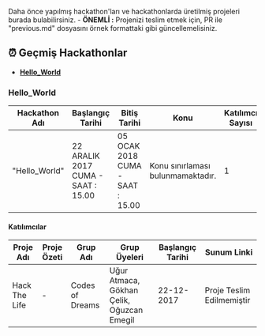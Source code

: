 
Daha önce yapılmış hackathon'ları ve hackathonlarda üretilmiş projeleri burada bulabilirsiniz.
    - **ÖNEMLİ :**  Projenizi teslim etmek için, PR ile "previous.md" dosyasını örnek formattaki gibi güncellemelisiniz.
    
## ⏰ Geçmiş Hackathonlar
*   **[Hello_World ](#hello_world)**


### <a name="hello_world"></a> Hello_World 
| Hackathon Adı  | Başlangıç Tarihi | Bitiş Tarihi | Konu | Katılımcı Sayısı |
| ------------- | ------------- | ------------- | ------------- | ------------- |
|"Hello_World" | 22 ARALIK 2017 CUMA - SAAT : 15.00 | 05 OCAK 2018 CUMA - SAAT : 15.00 | Konu sınırlaması bulunmamaktadır. | 1|
  
#### Katılımcılar
| Proje Adı  | Proje Özeti | Grup Adı | Grup Üyeleri | Başlangıç Tarihi | Sunum Linki |
| ------------- | ------------- | ------------- | ------------- | ------------- |------------- |
| Hack The Life |  - | Codes of Dreams | Uğur Atmaca, Gökhan Çelik, Oğuzcan Emegil | 22-12-2017 | Proje Teslim Edilmemiştir |


